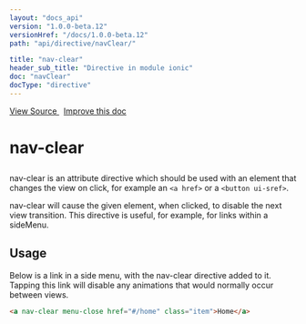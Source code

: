 ```yaml
---
layout: "docs_api"
version: "1.0.0-beta.12"
versionHref: "/docs/1.0.0-beta.12"
path: "api/directive/navClear/"

title: "nav-clear"
header_sub_title: "Directive in module ionic"
doc: "navClear"
docType: "directive"
---
```


<div class="improve-docs">
  <a href='http://github.com/driftyco/ionic/tree/1.x/js/angular/directive/navClear.js#L2'>
    View Source
  </a>
  &nbsp;
  <a href='http://github.com/driftyco/ionic/edit/master/js/angular/directive/navClear.js#L2'>
    Improve this doc
  </a>
</div>




<h1 class="api-title">

  nav-clear



</h1>





nav-clear is an attribute directive which should be used with an element that changes
the view on click, for example an `<a href>` or a `<button ui-sref>`.

nav-clear will cause the given element, when clicked, to disable the next view transition.
This directive is useful, for example, for links within a sideMenu.








  
<h2 id="usage">Usage</h2>
  
Below is a link in a side menu, with the nav-clear directive added to it.
Tapping this link will disable any animations that would normally occur
between views.

```html
<a nav-clear menu-close href="#/home" class="item">Home</a>
```
  
  

  





